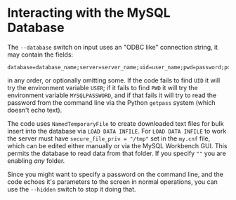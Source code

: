 # Interacting with the MySQL Database

The `--database` switch on input uses an "ODBC like" connection string, it may contain the fields:

    database=database_name;server=server_name;uid=user_name;pwd=password;port=tcp_port
    
in any order, or optionally omitting some. If the code fails to find `UID` it will try the environment variable `USER`;
if it fails to find `PWD` it will try the environment variable `MYSQLPASSWORD`, and if that fails it will try to read
the password from the command line via the Python `getpass` system (which doesn't echo text).

The code uses `NamedTemporaryFile` to create downloaded text files for bulk insert into the database via `LOAD DATA INFILE`.
For `LOAD DATA INFILE` to work the server must have `secure_file_priv = "/tmp"` set in the `my.cnf` file, which can be edited
either manually or via the MySQL Workbench GUI. This permits the database to read data from that folder. If you specify `""`
you are enabling *any* folder.

Since you might want to specify a password on the command line, and the code echoes it's parameters to the screen in normal 
operations, you can use the `--hidden` switch to stop it doing that.
